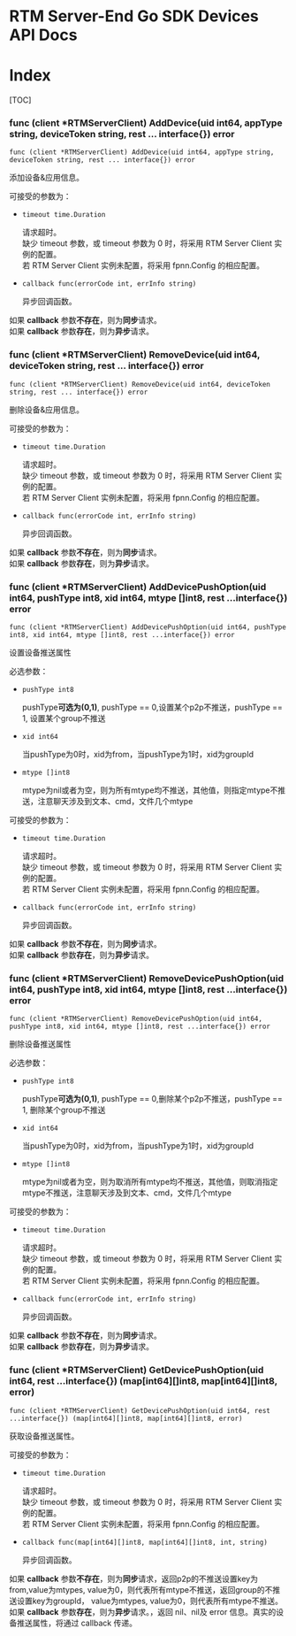 # RTM Server-End Go SDK Devices API Docs

# Index

[TOC]

### func (client *RTMServerClient) AddDevice(uid int64, appType string, deviceToken string, rest ... interface{}) error

	func (client *RTMServerClient) AddDevice(uid int64, appType string, deviceToken string, rest ... interface{}) error

添加设备&应用信息。

可接受的参数为：

+ `timeout time.Duration`

	请求超时。  
	缺少 timeout 参数，或 timeout 参数为 0 时，将采用 RTM Server Client 实例的配置。  
	若 RTM Server Client 实例未配置，将采用 fpnn.Config 的相应配置。

+ `callback func(errorCode int, errInfo string)`

	异步回调函数。  

如果 **callback** 参数**不存在**，则为**同步**请求。  
如果 **callback** 参数**存在**，则为**异步**请求。

### func (client *RTMServerClient) RemoveDevice(uid int64, deviceToken string, rest ... interface{}) error

	func (client *RTMServerClient) RemoveDevice(uid int64, deviceToken string, rest ... interface{}) error

删除设备&应用信息。

可接受的参数为：

+ `timeout time.Duration`

	请求超时。  
	缺少 timeout 参数，或 timeout 参数为 0 时，将采用 RTM Server Client 实例的配置。  
	若 RTM Server Client 实例未配置，将采用 fpnn.Config 的相应配置。

+ `callback func(errorCode int, errInfo string)`

	异步回调函数。  

如果 **callback** 参数**不存在**，则为**同步**请求。  
如果 **callback** 参数**存在**，则为**异步**请求。

### func (client *RTMServerClient) AddDevicePushOption(uid int64, pushType int8, xid int64, mtype []int8, rest ...interface{}) error 

	func (client *RTMServerClient) AddDevicePushOption(uid int64, pushType int8, xid int64, mtype []int8, rest ...interface{}) error 

设置设备推送属性

必选参数：

+ `pushType int8`

	pushType**可选为(0,1)**, pushType == 0,设置某个p2p不推送，pushType == 1, 设置某个group不推送

+ `xid int64`

	当pushType为0时，xid为from，当pushType为1时，xid为groupId

+ `mtype []int8`

	mtype为nil或者为空，则为所有mtype均不推送，其他值，则指定mtype不推送，注意聊天涉及到文本、cmd，文件几个mtype

可接受的参数为：

+ `timeout time.Duration`

	请求超时。  
	缺少 timeout 参数，或 timeout 参数为 0 时，将采用 RTM Server Client 实例的配置。  
	若 RTM Server Client 实例未配置，将采用 fpnn.Config 的相应配置。

+ `callback func(errorCode int, errInfo string)`

	异步回调函数。  

如果 **callback** 参数**不存在**，则为**同步**请求。  
如果 **callback** 参数**存在**，则为**异步**请求。

### func (client *RTMServerClient) RemoveDevicePushOption(uid int64, pushType int8, xid int64, mtype []int8, rest ...interface{}) error 

	func (client *RTMServerClient) RemoveDevicePushOption(uid int64, pushType int8, xid int64, mtype []int8, rest ...interface{}) error 

删除设备推送属性

必选参数：

+ `pushType int8`

	pushType**可选为(0,1)**, pushType == 0,删除某个p2p不推送，pushType == 1, 删除某个group不推送

+ `xid int64`

	当pushType为0时，xid为from，当pushType为1时，xid为groupId

+ `mtype []int8`

	mtype为nil或者为空，则为取消所有mtype均不推送，其他值，则取消指定mtype不推送，注意聊天涉及到文本、cmd，文件几个mtype

可接受的参数为：

+ `timeout time.Duration`

	请求超时。  
	缺少 timeout 参数，或 timeout 参数为 0 时，将采用 RTM Server Client 实例的配置。  
	若 RTM Server Client 实例未配置，将采用 fpnn.Config 的相应配置。

+ `callback func(errorCode int, errInfo string)`

	异步回调函数。  

如果 **callback** 参数**不存在**，则为**同步**请求。  
如果 **callback** 参数**存在**，则为**异步**请求。

### func (client *RTMServerClient) GetDevicePushOption(uid int64, rest ...interface{}) (map[int64][]int8, map[int64][]int8, error)

	func (client *RTMServerClient) GetDevicePushOption(uid int64, rest ...interface{}) (map[int64][]int8, map[int64][]int8, error)

获取设备推送属性。

可接受的参数为：

+ `timeout time.Duration`

	请求超时。  
	缺少 timeout 参数，或 timeout 参数为 0 时，将采用 RTM Server Client 实例的配置。  
	若 RTM Server Client 实例未配置，将采用 fpnn.Config 的相应配置。

+ `callback func(map[int64][]int8, map[int64][]int8, int, string)`

	异步回调函数。  

如果 **callback** 参数**不存在**，则为**同步**请求，返回p2p的不推送设置key为from,value为mtypes, value为0，则代表所有mtype不推送，返回group的不推送设置key为groupId， value为mtypes, value为0，则代表所有mtype不推送。  
如果 **callback** 参数**存在**，则为**异步**请求。，返回 nil、nil及 error 信息。真实的设备推送属性，将通过 callback 传递。
